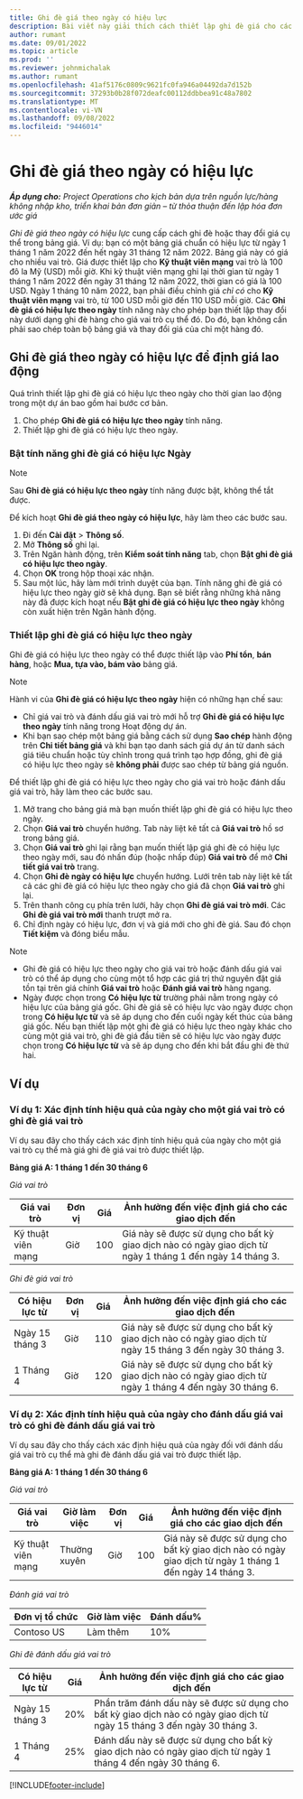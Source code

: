 ```yaml
---
title: Ghi đè giá theo ngày có hiệu lực
description: Bài viết này giải thích cách thiết lập ghi đè giá cho các giá cụ thể trong danh sách giá.
author: rumant
ms.date: 09/01/2022
ms.topic: article
ms.prod: ''
ms.reviewer: johnmichalak
ms.author: rumant
ms.openlocfilehash: 41af5176c0809c9621fc0fa946a04492da7d152b
ms.sourcegitcommit: 37293b0b28f072deafc00112ddbbea91c48a7802
ms.translationtype: MT
ms.contentlocale: vi-VN
ms.lasthandoff: 09/08/2022
ms.locfileid: "9446014"
---
```

# <a name="date-effective-price-overrides"></a>Ghi đè giá theo ngày có hiệu lực 

_**Áp dụng cho:** Project Operations cho kịch bản dựa trên nguồn lực/hàng không nhập kho, triển khai bản đơn giản – từ thỏa thuận đến lập hóa đơn ước giá_

*Ghi đè giá theo ngày có hiệu lực* cung cấp cách ghi đè hoặc thay đổi giá cụ thể trong bảng giá. Ví dụ: bạn có một bảng giá chuẩn có hiệu lực từ ngày 1 tháng 1 năm 2022 đến hết ngày 31 tháng 12 năm 2022. Bảng giá này có giá cho nhiều vai trò. Giá được thiết lập cho **Kỹ thuật viên mạng** vai trò là 100 đô la Mỹ (USD) mỗi giờ. Khi kỹ thuật viên mạng ghi lại thời gian từ ngày 1 tháng 1 năm 2022 đến ngày 31 tháng 12 năm 2022, thời gian có giá là 100 USD. Ngày 1 tháng 10 năm 2022, bạn phải điều chỉnh giá *chỉ có* cho **Kỹ thuật viên mạng** vai trò, từ 100 USD mỗi giờ đến 110 USD mỗi giờ. Các **Ghi đè giá có hiệu lực theo ngày** tính năng này cho phép bạn thiết lập thay đổi này dưới dạng ghi đè hàng cho giá vai trò cụ thể đó. Do đó, bạn không cần phải sao chép toàn bộ bảng giá và thay đổi giá của chỉ một hàng đó.

## <a name="date-effective-price-overrides-for-labor-pricing"></a>Ghi đè giá theo ngày có hiệu lực để định giá lao động

Quá trình thiết lập ghi đè giá có hiệu lực theo ngày cho thời gian lao động trong một dự án bao gồm hai bước cơ bản.

1. Cho phép **Ghi đè giá có hiệu lực theo ngày** tính năng.
1. Thiết lập ghi đè giá có hiệu lực theo ngày.

### <a name="enable-the-date-effective-price-overrides-feature"></a>Bật tính năng ghi đè giá có hiệu lực Ngày

> [!NOTE]
> Sau **Ghi đè giá có hiệu lực theo ngày** tính năng được bật, không thể tắt được.

Để kích hoạt **Ghi đè giá theo ngày có hiệu lực**, hãy làm theo các bước sau.

1. Đi đến **Cài đặt** \> **Thông số**.
1. Mở **Thông số** ghi lại.
1. Trên Ngăn hành động, trên **Kiểm soát tính năng** tab, chọn **Bật ghi đè giá có hiệu lực theo ngày**.
1. Chọn **OK** trong hộp thoại xác nhận.
1. Sau một lúc, hãy làm mới trình duyệt của bạn. Tính năng ghi đè giá có hiệu lực theo ngày giờ sẽ khả dụng. Bạn sẽ biết rằng những khả năng này đã được kích hoạt nếu **Bật ghi đè giá có hiệu lực theo ngày** không còn xuất hiện trên Ngăn hành động.

### <a name="set-up-a-date-effective-price-override"></a>Thiết lập ghi đè giá có hiệu lực theo ngày

Ghi đè giá có hiệu lực theo ngày có thể được thiết lập vào **Phí tổn**, **bán hàng**, hoặc **Mua, tựa vào, bám vào** bảng giá.

> [!NOTE]
>Hành vi của **Ghi đè giá có hiệu lực theo ngày** hiện có những hạn chế sau:
>
> - Chỉ giá vai trò và đánh dấu giá vai trò mới hỗ trợ **Ghi đè giá có hiệu lực theo ngày** tính năng trong Hoạt động dự án.
> - Khi bạn sao chép một bảng giá bằng cách sử dụng **Sao chép** hành động trên **Chi tiết bảng giá** và khi bạn tạo danh sách giá dự án từ danh sách giá tiêu chuẩn hoặc tùy chỉnh trong quá trình tạo hợp đồng, ghi đè giá có hiệu lực theo ngày sẽ **không phải** được sao chép từ bảng giá nguồn.

Để thiết lập ghi đè giá có hiệu lực theo ngày cho giá vai trò hoặc đánh dấu giá vai trò, hãy làm theo các bước sau.

1. Mở trang cho bảng giá mà bạn muốn thiết lập ghi đè giá có hiệu lực theo ngày.
1. Chọn **Giá vai trò** chuyển hướng. Tab này liệt kê tất cả **Giá vai trò** hồ sơ trong bảng giá.
1. Chọn **Giá vai trò** ghi lại rằng bạn muốn thiết lập giá ghi đè có hiệu lực theo ngày mới, sau đó nhấn đúp (hoặc nhấp đúp) **Giá vai trò** để mở **Chi tiết giá vai trò** trang.
1. Chọn **Ghi đè ngày có hiệu lực** chuyển hướng. Lưới trên tab này liệt kê tất cả các ghi đè giá có hiệu lực theo ngày cho giá đã chọn **Giá vai trò** ghi lại.
1. Trên thanh công cụ phía trên lưới, hãy chọn **Ghi đè giá vai trò mới**. Các **Ghi đè giá vai trò mới** thanh trượt mở ra.
1. Chỉ định ngày có hiệu lực, đơn vị và giá mới cho ghi đè giá. Sau đó chọn **Tiết kiệm** và đóng biểu mẫu.

> [!NOTE]
> - Ghi đè giá có hiệu lực theo ngày cho giá vai trò hoặc đánh dấu giá vai trò có thể áp dụng cho cùng một tổ hợp các giá trị thứ nguyên đặt giá tồn tại trên giá chính **Giá vai trò** hoặc **Đánh giá vai trò** hàng ngang.
> - Ngày được chọn trong **Có hiệu lực từ** trường phải nằm trong ngày có hiệu lực của bảng giá gốc. Ghi đè giá sẽ có hiệu lực vào ngày được chọn trong **Có hiệu lực từ** và sẽ áp dụng cho đến cuối ngày kết thúc của bảng giá gốc. Nếu bạn thiết lập một ghi đè giá có hiệu lực theo ngày khác cho cùng một giá vai trò, ghi đè giá đầu tiên sẽ có hiệu lực vào ngày được chọn trong **Có hiệu lực từ** và sẽ áp dụng cho đến khi bắt đầu ghi đè thứ hai.

## <a name="examples"></a>Ví dụ

### <a name="example-1-determining-date-effectivity-for-a-role-price-that-has-role-price-overrides"></a>Ví dụ 1: Xác định tính hiệu quả của ngày cho một giá vai trò có ghi đè giá vai trò

Ví dụ sau đây cho thấy cách xác định tính hiệu quả của ngày cho một giá vai trò cụ thể mà giá ghi đè giá vai trò được thiết lập.

**Bảng giá A: 1 tháng 1 đến 30 tháng 6**

*Giá vai trò*

| Giá vai trò | Đơn vị | Giá | Ảnh hưởng đến việc định giá cho các giao dịch đến |
|---|---|---|---|
| Kỹ thuật viên mạng | Giờ | 100 | Giá này sẽ được sử dụng cho bất kỳ giao dịch nào có ngày giao dịch từ ngày 1 tháng 1 đến ngày 14 tháng 3. |

*Ghi đè giá vai trò*

| Có hiệu lực từ | Đơn vị | Giá | Ảnh hưởng đến việc định giá cho các giao dịch đến |
|---|---|---|---|
| Ngày 15 tháng 3 | Giờ | 110 | Giá này sẽ được sử dụng cho bất kỳ giao dịch nào có ngày giao dịch từ ngày 15 tháng 3 đến ngày 30 tháng 3. |
| 1 Tháng 4 | Giờ | 120 | Giá này sẽ được sử dụng cho bất kỳ giao dịch nào có ngày giao dịch từ ngày 1 tháng 4 đến ngày 30 tháng 6. |

### <a name="example-2-determining-date-effectivity-for-a-role-price-markup-that-has-role-price-markup-overrides"></a>Ví dụ 2: Xác định tính hiệu quả của ngày cho đánh dấu giá vai trò có ghi đè đánh dấu giá vai trò

Ví dụ sau đây cho thấy cách xác định hiệu quả của ngày đối với đánh dấu giá vai trò cụ thể mà ghi đè đánh dấu giá vai trò được thiết lập.

**Bảng giá A: 1 tháng 1 đến 30 tháng 6**

*Giá vai trò*

| Giá vai trò | Giờ làm việc | Đơn vị | Giá | Ảnh hưởng đến việc định giá cho các giao dịch đến |
|---|---|---|---|---|
| Kỹ thuật viên mạng | Thường xuyên | Giờ | 100 | Giá này sẽ được sử dụng cho bất kỳ giao dịch nào có ngày giao dịch từ ngày 1 tháng 1 đến ngày 14 tháng 3. |

*Đánh giá vai trò*

| Đơn vị tổ chức | Giờ làm việc | Đánh dấu% |
|---|---|---|
| Contoso US | Làm thêm | 10% |

*Ghi đè đánh dấu giá vai trò*

| Có hiệu lực từ | Giá | Ảnh hưởng đến việc định giá cho các giao dịch đến |
|---|---|---|
| Ngày 15 tháng 3 | 20% | Phần trăm đánh dấu này sẽ được sử dụng cho bất kỳ giao dịch nào có ngày giao dịch từ ngày 15 tháng 3 đến ngày 30 tháng 3. |
| 1 Tháng 4 | 25% | Đánh dấu này sẽ được sử dụng cho bất kỳ giao dịch nào có ngày giao dịch từ ngày 1 tháng 4 đến ngày 30 tháng 6. |

[!INCLUDE[footer-include](../includes/footer-banner.md)]
